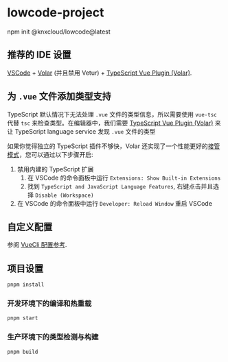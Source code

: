 # lowcode-project

npm init @knxcloud/lowcode@latest

## 推荐的 IDE 设置

[VSCode](https://code.visualstudio.com/) + [Volar](https://marketplace.visualstudio.com/items?itemName=Vue.volar) (并且禁用 Vetur) + [TypeScript Vue Plugin (Volar)](https://marketplace.visualstudio.com/items?itemName=Vue.vscode-typescript-vue-plugin).

## 为 `.vue` 文件添加类型支持

TypeScript 默认情况下无法处理 `.vue` 文件的类型信息，所以需要使用 `vue-tsc` 代替 `tsc` 来检查类型。在编辑器中，我们需要 [TypeScript Vue Plugin (Volar)](https://marketplace.visualstudio.com/items?itemName=Vue.vscode-typescript-vue-plugin) 来让 TypeScript language service 发现 `.vue` 文件的类型

如果你觉得独立的 TypeScript 插件不够快，Volar 还实现了一个性能更好的[接管模式](https://github.com/johnsoncodehk/volar/discussions/471#discussioncomment-1361669)，您可以通过以下步骤开启:

1. 禁用内建的 TypeScript 扩展
   1. 在 VSCode 的命令面板中运行 `Extensions: Show Built-in Extensions`
   2. 找到 `TypeScript and JavaScript Language Features`, 右键点击并且选择 `Disable (Workspace)`
2. 在 VSCode 的命令面板中运行 `Developer: Reload Window` 重启 VSCode

## 自定义配置

参阅 [VueCli 配置参考](https://cli.vuejs.org/zh/config/).

## 项目设置

```sh
pnpm install
```

### 开发环境下的编译和热重载

```sh
pnpm start
```

### 生产环境下的类型检测与构建

```sh
pnpm build
```
